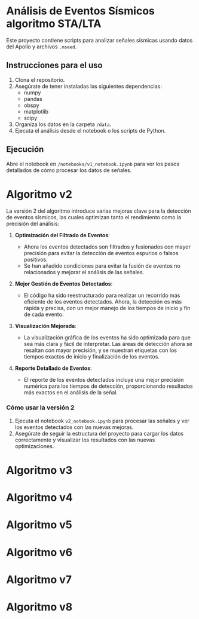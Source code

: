 # Análisis de Eventos Sísmicos algoritmo STA/LTA
Este proyecto contiene scripts para analizar señales sísmicas usando datos del Apollo y archivos `.mseed`.

## Instrucciones para el uso
1. Clona el repositorio.
2. Asegúrate de tener instaladas las siguientes dependencias:
   - numpy
   - pandas
   - obspy
   - matplotlib
   - scipy
3. Organiza los datos en la carpeta `/data`.
4. Ejecuta el análisis desde el notebook o los scripts de Python.

## Ejecución
Abre el notebook en `/notebooks/v1_notebook.ipynb` para ver los pasos detallados de cómo procesar los datos de señales.


# Algoritmo  v2
La versión 2 del algoritmo introduce varias mejoras clave para la detección de eventos sísmicos, las cuales optimizan tanto el rendimiento como la precisión del análisis:

1. **Optimización del Filtrado de Eventos**:
   - Ahora los eventos detectados son filtrados y fusionados con mayor precisión para evitar la detección de eventos espurios o falsos positivos.
   - Se han añadido condiciones para evitar la fusión de eventos no relacionados y mejorar el análisis de las señales.

2. **Mejor Gestión de Eventos Detectados**:
   - El código ha sido reestructurado para realizar un recorrido más eficiente de los eventos detectados. Ahora, la detección es más rápida y precisa, con un mejor manejo de los tiempos de inicio y fin de cada evento.

3. **Visualización Mejorada**:
   - La visualización gráfica de los eventos ha sido optimizada para que sea más clara y fácil de interpretar. Las áreas de detección ahora se resaltan con mayor precisión, y se muestran etiquetas con los tiempos exactos de inicio y finalización de los eventos.

4. **Reporte Detallado de Eventos**:
   - El reporte de los eventos detectados incluye una mejor precisión numérica para los tiempos de detección, proporcionando resultados más exactos en el análisis de la señal.

### Cómo usar la versión 2

1. Ejecuta el notebook `v2_notebook.ipynb` para procesar las señales y ver los eventos detectados con las nuevas mejoras.
2. Asegúrate de seguir la estructura del proyecto para cargar los datos correctamente y visualizar los resultados con las nuevas optimizaciones.


# Algoritmo  v3



# Algoritmo  v4 



# Algoritmo  v5



# Algoritmo  v6



# Algoritmo  v7



# Algoritmo  v8

